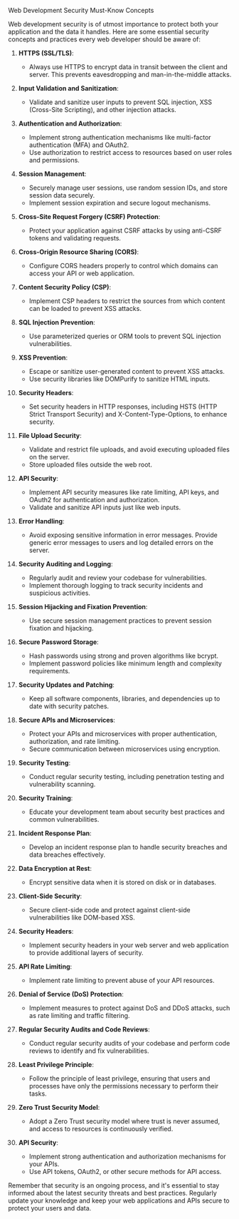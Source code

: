  Web Development Security Must-Know Concepts

Web development security is of utmost importance to protect both your application and the data it handles. Here are some essential security concepts and practices every web developer should be aware of:

1. **HTTPS (SSL/TLS)**:
   - Always use HTTPS to encrypt data in transit between the client and server. This prevents eavesdropping and man-in-the-middle attacks.

2. **Input Validation and Sanitization**:
   - Validate and sanitize user inputs to prevent SQL injection, XSS (Cross-Site Scripting), and other injection attacks.

3. **Authentication and Authorization**:
   - Implement strong authentication mechanisms like multi-factor authentication (MFA) and OAuth2.
   - Use authorization to restrict access to resources based on user roles and permissions.

4. **Session Management**:
   - Securely manage user sessions, use random session IDs, and store session data securely.
   - Implement session expiration and secure logout mechanisms.

5. **Cross-Site Request Forgery (CSRF) Protection**:
   - Protect your application against CSRF attacks by using anti-CSRF tokens and validating requests.

6. **Cross-Origin Resource Sharing (CORS)**:
   - Configure CORS headers properly to control which domains can access your API or web application.

7. **Content Security Policy (CSP)**:
   - Implement CSP headers to restrict the sources from which content can be loaded to prevent XSS attacks.

8. **SQL Injection Prevention**:
   - Use parameterized queries or ORM tools to prevent SQL injection vulnerabilities.

9. **XSS Prevention**:
   - Escape or sanitize user-generated content to prevent XSS attacks.
   - Use security libraries like DOMPurify to sanitize HTML inputs.

10. **Security Headers**:
    - Set security headers in HTTP responses, including HSTS (HTTP Strict Transport Security) and X-Content-Type-Options, to enhance security.

11. **File Upload Security**:
    - Validate and restrict file uploads, and avoid executing uploaded files on the server.
    - Store uploaded files outside the web root.

12. **API Security**:
    - Implement API security measures like rate limiting, API keys, and OAuth2 for authentication and authorization.
    - Validate and sanitize API inputs just like web inputs.

13. **Error Handling**:
    - Avoid exposing sensitive information in error messages. Provide generic error messages to users and log detailed errors on the server.

14. **Security Auditing and Logging**:
    - Regularly audit and review your codebase for vulnerabilities.
    - Implement thorough logging to track security incidents and suspicious activities.

15. **Session Hijacking and Fixation Prevention**:
    - Use secure session management practices to prevent session fixation and hijacking.

16. **Secure Password Storage**:
    - Hash passwords using strong and proven algorithms like bcrypt.
    - Implement password policies like minimum length and complexity requirements.

17. **Security Updates and Patching**:
    - Keep all software components, libraries, and dependencies up to date with security patches.

18. **Secure APIs and Microservices**:
    - Protect your APIs and microservices with proper authentication, authorization, and rate limiting.
    - Secure communication between microservices using encryption.

19. **Security Testing**:
    - Conduct regular security testing, including penetration testing and vulnerability scanning.

20. **Security Training**:
    - Educate your development team about security best practices and common vulnerabilities.

21. **Incident Response Plan**:
    - Develop an incident response plan to handle security breaches and data breaches effectively.

22. **Data Encryption at Rest**:
    - Encrypt sensitive data when it is stored on disk or in databases.

23. **Client-Side Security**:
    - Secure client-side code and protect against client-side vulnerabilities like DOM-based XSS.

24. **Security Headers**:
    - Implement security headers in your web server and web application to provide additional layers of security.

25. **API Rate Limiting**:
    - Implement rate limiting to prevent abuse of your API resources.

26. **Denial of Service (DoS) Protection**:
    - Implement measures to protect against DoS and DDoS attacks, such as rate limiting and traffic filtering.

27. **Regular Security Audits and Code Reviews**:
    - Conduct regular security audits of your codebase and perform code reviews to identify and fix vulnerabilities.

28. **Least Privilege Principle**:
    - Follow the principle of least privilege, ensuring that users and processes have only the permissions necessary to perform their tasks.

29. **Zero Trust Security Model**:
    - Adopt a Zero Trust security model where trust is never assumed, and access to resources is continuously verified.

30. **API Security**:
    - Implement strong authentication and authorization mechanisms for your APIs.
    - Use API tokens, OAuth2, or other secure methods for API access.

Remember that security is an ongoing process, and it's essential to stay informed about the latest security threats and best practices. Regularly update your knowledge and keep your web applications and APIs secure to protect your users and data.